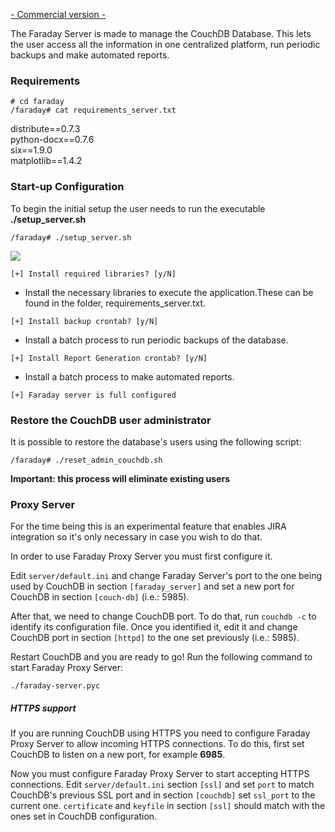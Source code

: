 [- Commercial version -](https://www.faradaysec.com/#download)

The Faraday Server is made to manage the CouchDB Database. This lets the user access all the information in one centralized platform, run periodic backups and make automated reports.

### Requirements

`# cd faraday`<br>
`/faraday# cat requirements_server.txt`

distribute==0.7.3<br>
python-docx==0.7.6<br>
six==1.9.0<br>
matplotlib==1.4.2<br>

### Start-up Configuration

To begin the initial setup the user needs to run the executable **./setup_server.sh**

`/faraday# ./setup_server.sh`

![](https://raw.github.com/wiki/infobyte/faraday/images/faraday_setup_libraries.png)

`[+] Install required libraries? [y/N]`

* Install the necessary libraries to execute the application.These can be found in the folder, requirements_server.txt.

`[+] Install backup crontab? [y/N]`

* Install a batch process to run periodic backups of the database.

`[+] Install Report Generation crontab? [y/N]`

* Install a batch process to make automated reports.

`[+] Faraday server is full configured`


### Restore the CouchDB user administrator

It is possible to restore the database's users using the following script:

`/faraday# ./reset_admin_couchdb.sh`


**Important: this process will eliminate existing users**


<a name="proxy"></a>
### Proxy Server

For the time being this is an experimental feature that enables JIRA integration so it's only necessary in case you wish to do that.

In order to use Faraday Proxy Server you must first configure it.

Edit ```server/default.ini``` and change Faraday Server's port to the one being used by CouchDB in section ```[faraday_server]``` and set a new port for CouchDB in section ```[couch-db]``` (i.e.: 5985).

After that, we need to change CouchDB port. To do that, run ```couchdb -c``` to identify its configuration file. Once you identified it, edit it and change CouchDB port in section ```[httpd]``` to the one set previously (i.e.: 5985).

Restart CouchDB and you are ready to go! Run the following command to start Faraday Proxy Server:

```
./faraday-server.pyc
```

##### HTTPS support

If you are running CouchDB using HTTPS you need to configure Faraday Proxy Server to allow incoming HTTPS connections. To do this, first set CouchDB to listen on a new port, for example **6985**.

Now you must configure Faraday Proxy Server to start accepting HTTPS connections. Edit ```server/default.ini``` section ```[ssl]``` and set ```port``` to match CouchDB's previous SSL port and in section ```[couchdb]``` set ```ssl_port``` to the current one. ```certificate``` and ```keyfile``` in section ```[ssl]``` should match with the ones set in CouchDB configuration.